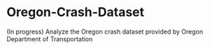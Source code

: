 # Oregon-Crash-Dataset
(In progress) Analyze the Oregon crash dataset provided by Oregon Department of Transportation 
